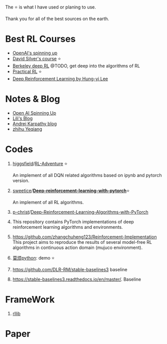 The :star: is what I have used or planing to use. 

Thank you for all of the best sources on the earth.

# Best RL Courses

- [OpenAI's spinning up](https://spinningup.openai.com/)  
- [David Silver's course](http://www0.cs.ucl.ac.uk/staff/d.silver/web/Teaching.html)  :star:
- [Berkeley deep RL](http://rll.berkeley.edu/deeprlcourse/)   @TODO, get deep into the algorithms of RL
- [Practical RL](https://github.com/yandexdataschool/Practical_RL)  :star:
- [Deep Reinforcement Learning by Hung-yi Lee](https://www.youtube.com/playlist?list=PLJV_el3uVTsODxQFgzMzPLa16h6B8kWM_)   

# Notes & Blog

- [Open AI Spinning Up](https://spinningup.openai.com/en/latest/spinningup/rl_intro.html)
- [Lili's Blog](https://lilianweng.github.io/lil-log/)
- [Andrej Karpathy blog](http://karpathy.github.io/)
- [zhihu Yeqiang](https://www.zhihu.com/people/qqiang00/posts?page=2)

# Codes

1. [higgsfield](https://github.com/higgsfield)/[RL-Adventure](https://github.com/higgsfield/RL-Adventure) :star:

   An implement of all DQN related algorithms based on ipynb and pytorch version.

2. [sweetice](https://github.com/sweetice)/**[Deep-reinforcement-learning-with-pytorch](https://github.com/sweetice/Deep-reinforcement-learning-with-pytorch)**:star:

   An implement of all RL algorithms. 

4.  [p-christ](https://github.com/p-christ)/[Deep-Reinforcement-Learning-Algorithms-with-PyTorch](https://github.com/p-christ/Deep-Reinforcement-Learning-Algorithms-with-PyTorch)

4. This repository contains PyTorch implementations of deep reinforcement learning algorithms and environments.

5.  https://github.com/zhangchuheng123/Reinforcement-Implementation
    This project aims to reproduce the results of several model-free RL algorithms in continuous action domain (mujuco environment).

6.  [莫烦python](https://space.bilibili.com/243821484/channel/detail?cid=155688): demo  :star:

7. https://github.com/DLR-RM/stable-baselines3   baseline

8. https://stable-baselines3.readthedocs.io/en/master/. Baseline


# FrameWork

1. [rllib](https://docs.ray.io/en/master/rllib.html)

# Paper



